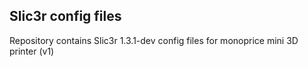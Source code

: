 Slic3r config files
----

Repository contains Slic3r 1.3.1-dev config files for monoprice mini 3D printer (v1)
